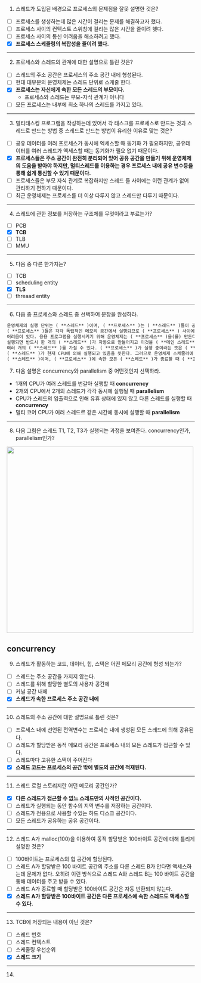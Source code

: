 1. 스레드가 도입된 배경으로 프로세스의 문제점을 잘못 설명한 것은?
- [ ] 프로세스를 생성하는데 많은 시간이 걸리는 문제를 해결하고자 했다.
- [ ] 프로세스 사이의 컨텍스트 스위칭에 걸리는 많은 시간을 줄이려 햇다.
- [ ] 프로세스 사이의 통신 어려움을 해소하려고 했다.
- [x] **프로세스 스케줄링의 복잡성을 줄이려 했다.**
---
2. 프로세스와 스레드의 관계에 대한 설명으로 틀린 것은?
- [ ] 스레드의 주소 공간은 프로세스의 주소 공간 내에 형성된다.
- [ ] 현대 대부분의 운영체제는 스레드 단위로 스케줄 한다.
- [x] **프로세스는 자신에게 속한 모든 스레드의 부모이다.**
   - 프로세스와 스레드는 부모-자식 관계가 아니다
- [ ] 모든 프로세스는 내부에 최소 하나의 스레드를 가지고 있다.
---
3. 멀티태스킹 프로그램을 작성하는데 있어서 각 태스크를 프로세스로 만드는 것과 스레드로 만드는 방법 중 스레드로 만드는 방법이 유리한 이유로 맞는 것은?
- [ ] 공유 데이터를 여러 프로세스가 동시에 엑세스할 때 동기화 가 필요하지만, 공유데이터를 여러 스레드가 액세스할 때는 동기화가 필요 없기 때문이다.
- [x] **프로세스들은 주소 공간이 완전히 분리되어 있어 공유 공간을 만들기 위해 운영체제의 도움을 받아야 하지만, 멀티스레드를 이용하는 경우 프로세스 내에 공유 변수등을 통해 쉽게 통신할 수 있기 때문이다.**
- [ ] 프로세스들은 부모 자식 관계로 복잡하지만 스레드 들 사이에는 이런 관계가 없어 관리하기 편하기 때문이다.
- [ ] 최근 운영체제는 프로세스를 더 이상 다루지 않고 스레드만 다루기 때문이다.
---
4. 스레드에 관한 정보를 저장하는 구조체를 무엇이라고 부르는가?
- [ ] PCB
- [x] **TCB**
- [ ] TLB
- [ ] MMU
---
5. 다음 중 다른 한가지는?
- [ ] TCB
- [ ] scheduling entity
- [x] **TLS**
- [ ] threaad entity
---
6. 다음 중 프로세스와 스레드 중 선택하여 문장을 완성하라.

```markdown
운영체제의 실행 단위는 ( **스레드** )이며, ( **프로세스** )는 ( **스레드** )들이 공유하는 환경을 제공한다.
( **프로세스** )들은 각각 독립적인 메모리 공간에서 실행되므로 ( **프로세스** ) 사이에 데이터를 주고받는 데 심각한
어려움이 있다. 응용 프로그램을 실행시키기 위해 운영체제는 ( **프로세스** )을(를) 만든다. 하나의 ( **프로세스** )가
실행되면 반드시 한 개의 ( **스레드** )가 자동으로 만들어지고 이것을 ( **메인 스레드** )라고 부른다. 하나의 ( **프로세스** )는
여러 개의 ( **스레드** )를 가질 수 있다. ( **프로세스** )가 실행 중이라는 뜻은 ( **프로세스** )에 속한 ( **스레드** ) 중 한 개의
( **스레드** )가 현재 CPU에 의해 실행되고 있음을 뜻한다. 그러므로 운영체제 스케줄러에 의해 스케줄 되는 단위는
( **스레드** )이며, ( **프로세스** )에 속한 모든 ( **스레드** )가 종료할 때 ( **프로세스** )도 종료된다.
```

7. 다음 설명은 concurrency와 parallelism 중 어떤것인지 선택하라.
- 1개의 CPU가 여러 스레드를 번갈아 실행할 때  **concurrency**
- 2개의 CPU에서 2개의 스레드가 각각 동시에 실행될 때  **parallelism**
- CPU가 스레드의 입출력으로 인해 유휴 상태에 있지 않고 다른 스레드를 실행할 때  **concurrency**
- 멀티 코어 CPU가 여러 스레드르 같은 시간에 동시에 실행할 때 **parallelism**
---
8. 다음 그림은 스레드 T1, T2, T3가 실행되는 과정을 보여준다. concurrency인가, parallelism인가?

<img src = "https://github.com/user-attachments/assets/5e859169-12fd-410a-a653-0d4f0595faf9" width = 500>

**concurrency**
---
9. 스레드가 활동하는 코드, 데이터, 힙, 스택은 어떤 메모리 공간에 형성 되는가?
- [ ] 스레드는 주소 공간을 가지지 않는다.
- [ ] 스레드를 위해 할당한 별도의 사용자 공간에
- [ ] 커널 공간 내에
- [x] **스레드가 속한 프로세스 주소 공간 내에**
---
10. 스레드의 주소 공간에 대한 설명으로 틀린 것은?
- [ ] 프로세스 내에 선언된 전역변수는 프로세슨 내에 생성된 모든 스레드에 의해 공유된다.
- [ ] 스레드가 할당받은 동적 메모리 공간은 프로세스 내의 모든 스레드가 접근할 수 있다.
- [ ] 스레드마다 고유한 스택이 주어진다
- [x] **스레드 코드는 프로세스의 공간 밖에 별도의 공간에 적재된다.**
---
11. 스레드 로컬 스토리지란 어던 메모리 공간인가?
- [x] **다른 스레드가 접근할 수 없느 스레드만의 사적인 공간이다.**
- [ ] 스레드가 실행되는 동안 함수의 지역 변수를 저장하는 공간이다.
- [ ] 스레드가 전용으로 사용할 수있는 하드 디스크 공간이다.
- [ ] 모든 스레드가 공유하는 공유 공간이다.
---
12. 스레드 A가 malloc(100)을 이용하여 동적 할당받은 100바이트 공간에 대해 틀리게 설명한 것은?
- [ ] 100바이트는 프로세스의 힙 공간에 할당된다.
- [ ] 스레드 A가 할당받은 100 바이트 공간의 주소를 다른 스레드 B가 안다면 액세스하는데 문제가 없다. 오히려 이런 방식으로 스레드 A와 스레드 B는 100 바이트 공간을 통해 데이터를 주고 받을 수 있다.
- [ ] 스레드 A가 종료할 때 할당받은 100바이트 공간은 자동 반환되지 않는다.
- [x] **스레드 A가 할당받은 100바이트 공간은 다른 프로세스에 속한 스레드도 액세스할 수 있다.**
---
13. TCB에 저장되는 내용이 아닌 것은?
- [ ] 스레드 번호
- [ ] 스레드 컨텍스트
- [ ] 스케줄링 우선순위
- [x] **스레드 크기**
---
14. 
